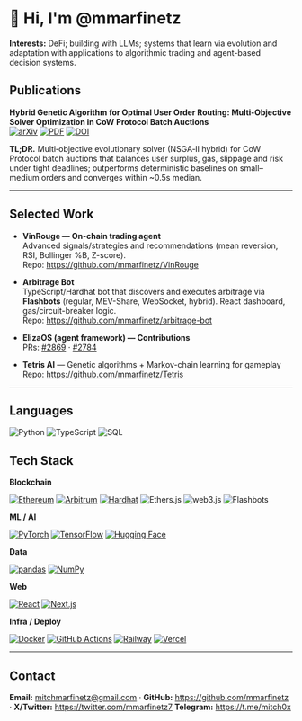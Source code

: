 # 👋 Hi, I'm @mmarfinetz

**Interests:** DeFi; building with LLMs; systems that learn via evolution and adaptation with applications to algorithmic trading and agent-based decision systems.

## Publications

**Hybrid Genetic Algorithm for Optimal User Order Routing: Multi‑Objective Solver Optimization in CoW Protocol Batch Auctions**  
[![arXiv](https://img.shields.io/badge/arXiv-2510.21647-b31b1b.svg)](https://arxiv.org/abs/2510.21647)
[![PDF](https://img.shields.io/badge/PDF-download-informational.svg)](https://arxiv.org/pdf/2510.21647.pdf)
[![DOI](https://img.shields.io/badge/DOI-10.48550%2FarXiv.2510.21647-blue.svg)](https://doi.org/10.48550/arXiv.2510.21647)

**TL;DR.** Multi‑objective evolutionary solver (NSGA‑II hybrid) for CoW Protocol batch auctions that balances user surplus, gas, slippage and risk under tight deadlines; outperforms deterministic baselines on small–medium orders and converges within ~0.5s median.

---

## Selected Work
- **VinRouge — On-chain trading agent**  
  Advanced signals/strategies and recommendations (mean reversion, RSI, Bollinger %B, Z-score).  
  Repo: https://github.com/mmarfinetz/VinRouge

- **Arbitrage Bot**  
  TypeScript/Hardhat bot that discovers and executes arbitrage via **Flashbots** (regular, MEV-Share, WebSocket, hybrid). React dashboard, gas/circuit-breaker logic.  
  Repo: https://github.com/mmarfinetz/arbitrage-bot

- **ElizaOS (agent framework) — Contributions**  
  PRs: [#2869](https://github.com/elizaOS/eliza/pull/2869) · [#2784](https://github.com/elizaOS/eliza/pull/2784)

- **Tetris AI** — Genetic algorithms + Markov-chain learning for gameplay  
  Repo: https://github.com/mmarfinetz/Tetris

---

## Languages
![Python](https://img.shields.io/badge/Python-3776AB?style=for-the-badge&logo=python&logoColor=white)
![TypeScript](https://img.shields.io/badge/TypeScript-3178C6?style=for-the-badge&logo=typescript&logoColor=white)
![SQL](https://img.shields.io/badge/SQL-4479A1?style=for-the-badge)

## Tech Stack

**Blockchain**
  
[![Ethereum](https://img.shields.io/badge/Ethereum-3C3C3D?style=for-the-badge&logo=ethereum&logoColor=white)](https://ethereum.org)
[![Arbitrum](https://img.shields.io/badge/Arbitrum-2D374B?style=for-the-badge&logo=arbitrum&logoColor=white)](https://arbitrum.io)
[![Hardhat](https://img.shields.io/badge/Hardhat-FFF100?style=for-the-badge&logo=hardhat&logoColor=000)](https://hardhat.org)
![Ethers.js](https://img.shields.io/badge/Ethers.js-253858?style=for-the-badge)
![web3.js](https://img.shields.io/badge/web3.js-F16822?style=for-the-badge)
![Flashbots](https://img.shields.io/badge/Flashbots-0E0E0E?style=for-the-badge)

**ML / AI**

[![PyTorch](https://img.shields.io/badge/PyTorch-EE4C2C?style=for-the-badge&logo=pytorch&logoColor=white)](https://pytorch.org)
[![TensorFlow](https://img.shields.io/badge/TensorFlow-FF6F00?style=for-the-badge&logo=tensorflow&logoColor=white)](https://tensorflow.org)
[![Hugging Face](https://img.shields.io/badge/Hugging%20Face-FFD21E?style=for-the-badge&logo=huggingface&logoColor=000)](https://huggingface.co)


**Data**

[![pandas](https://img.shields.io/badge/pandas-150458?style=for-the-badge&logo=pandas&logoColor=white)](https://pandas.pydata.org)
[![NumPy](https://img.shields.io/badge/NumPy-013243?style=for-the-badge&logo=numpy&logoColor=white)](https://numpy.org)

**Web**

[![React](https://img.shields.io/badge/React-61DAFB?style=for-the-badge&logo=react&logoColor=000)](https://react.dev)
[![Next.js](https://img.shields.io/badge/Next.js-000000?style=for-the-badge&logo=next.js&logoColor=white)](https://nextjs.org)

**Infra / Deploy**

[![Docker](https://img.shields.io/badge/Docker-2496ED?style=for-the-badge&logo=docker&logoColor=white)](https://www.docker.com)
[![GitHub Actions](https://img.shields.io/badge/GitHub%20Actions-2088FF?style=for-the-badge&logo=githubactions&logoColor=white)](https://github.com/features/actions)
[![Railway](https://img.shields.io/badge/Railway-0B0D0E?style=for-the-badge&logo=railway&logoColor=white)](https://railway.app)
[![Vercel](https://img.shields.io/badge/Vercel-000000?style=for-the-badge&logo=vercel&logoColor=white)](https://vercel.com)

---

## Contact
**Email:** mitchmarfinetz@gmail.com · **GitHub:** https://github.com/mmarfinetz · **X/Twitter:** https://twitter.com/mmarfinetz7 **Telegram:** https://t.me/mitch0x


